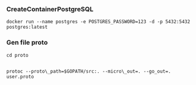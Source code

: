 
### CreateContainerPostgreSQL

    docker run --name postgres -e POSTGRES_PASSWORD=123 -d -p 5432:5432 postgres:latest


### Gen file proto

    cd proto
    

    protoc --proto\_path=$GOPATH/src:. --micro\_out=. --go_out=. user.proto
